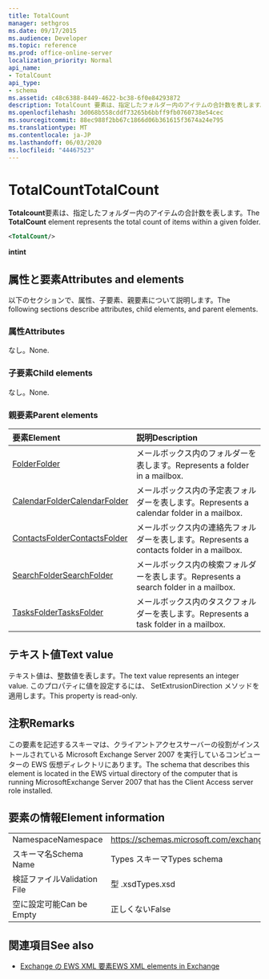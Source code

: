 ```yaml
---
title: TotalCount
manager: sethgros
ms.date: 09/17/2015
ms.audience: Developer
ms.topic: reference
ms.prod: office-online-server
localization_priority: Normal
api_name:
- TotalCount
api_type:
- schema
ms.assetid: c48c6388-8449-4622-bc38-6f0e84293872
description: TotalCount 要素は、指定したフォルダー内のアイテムの合計数を表します。
ms.openlocfilehash: 3d068b558cddf73265b6bbff9fb0760738e54cec
ms.sourcegitcommit: 88ec988f2bb67c1866d06b361615f3674a24e795
ms.translationtype: MT
ms.contentlocale: ja-JP
ms.lasthandoff: 06/03/2020
ms.locfileid: "44467523"
---
```

# <a name="totalcount"></a><span data-ttu-id="a53a9-103">TotalCount</span><span class="sxs-lookup"><span data-stu-id="a53a9-103">TotalCount</span></span>

<span data-ttu-id="a53a9-104">**Totalcount**要素は、指定したフォルダー内のアイテムの合計数を表します。</span><span class="sxs-lookup"><span data-stu-id="a53a9-104">The **TotalCount** element represents the total count of items within a given folder.</span></span> 
  
```xml
<TotalCount/>
```

 <span data-ttu-id="a53a9-105">**int**</span><span class="sxs-lookup"><span data-stu-id="a53a9-105">**int**</span></span>
## <a name="attributes-and-elements"></a><span data-ttu-id="a53a9-106">属性と要素</span><span class="sxs-lookup"><span data-stu-id="a53a9-106">Attributes and elements</span></span>

<span data-ttu-id="a53a9-107">以下のセクションで、属性、子要素、親要素について説明します。</span><span class="sxs-lookup"><span data-stu-id="a53a9-107">The following sections describe attributes, child elements, and parent elements.</span></span>
  
### <a name="attributes"></a><span data-ttu-id="a53a9-108">属性</span><span class="sxs-lookup"><span data-stu-id="a53a9-108">Attributes</span></span>

<span data-ttu-id="a53a9-109">なし。</span><span class="sxs-lookup"><span data-stu-id="a53a9-109">None.</span></span>
  
### <a name="child-elements"></a><span data-ttu-id="a53a9-110">子要素</span><span class="sxs-lookup"><span data-stu-id="a53a9-110">Child elements</span></span>

<span data-ttu-id="a53a9-111">なし。</span><span class="sxs-lookup"><span data-stu-id="a53a9-111">None.</span></span>
  
### <a name="parent-elements"></a><span data-ttu-id="a53a9-112">親要素</span><span class="sxs-lookup"><span data-stu-id="a53a9-112">Parent elements</span></span>

|<span data-ttu-id="a53a9-113">**要素**</span><span class="sxs-lookup"><span data-stu-id="a53a9-113">**Element**</span></span>|<span data-ttu-id="a53a9-114">**説明**</span><span class="sxs-lookup"><span data-stu-id="a53a9-114">**Description**</span></span>|
|:-----|:-----|
|[<span data-ttu-id="a53a9-115">Folder</span><span class="sxs-lookup"><span data-stu-id="a53a9-115">Folder</span></span>](folder.md) <br/> |<span data-ttu-id="a53a9-116">メールボックス内のフォルダーを表します。</span><span class="sxs-lookup"><span data-stu-id="a53a9-116">Represents a folder in a mailbox.</span></span>  <br/> |
|[<span data-ttu-id="a53a9-117">CalendarFolder</span><span class="sxs-lookup"><span data-stu-id="a53a9-117">CalendarFolder</span></span>](calendarfolder.md) <br/> |<span data-ttu-id="a53a9-118">メールボックス内の予定表フォルダーを表します。</span><span class="sxs-lookup"><span data-stu-id="a53a9-118">Represents a calendar folder in a mailbox.</span></span>  <br/> |
|[<span data-ttu-id="a53a9-119">ContactsFolder</span><span class="sxs-lookup"><span data-stu-id="a53a9-119">ContactsFolder</span></span>](contactsfolder.md) <br/> |<span data-ttu-id="a53a9-120">メールボックス内の連絡先フォルダーを表します。</span><span class="sxs-lookup"><span data-stu-id="a53a9-120">Represents a contacts folder in a mailbox.</span></span>  <br/> |
|[<span data-ttu-id="a53a9-121">SearchFolder</span><span class="sxs-lookup"><span data-stu-id="a53a9-121">SearchFolder</span></span>](searchfolder.md) <br/> |<span data-ttu-id="a53a9-122">メールボックス内の検索フォルダーを表します。</span><span class="sxs-lookup"><span data-stu-id="a53a9-122">Represents a search folder in a mailbox.</span></span>  <br/> |
|[<span data-ttu-id="a53a9-123">TasksFolder</span><span class="sxs-lookup"><span data-stu-id="a53a9-123">TasksFolder</span></span>](tasksfolder.md) <br/> |<span data-ttu-id="a53a9-124">メールボックス内のタスクフォルダーを表します。</span><span class="sxs-lookup"><span data-stu-id="a53a9-124">Represents a task folder in a mailbox.</span></span>  <br/> |
   
## <a name="text-value"></a><span data-ttu-id="a53a9-125">テキスト値</span><span class="sxs-lookup"><span data-stu-id="a53a9-125">Text value</span></span>

<span data-ttu-id="a53a9-126">テキスト値は、整数値を表します。</span><span class="sxs-lookup"><span data-stu-id="a53a9-126">The text value represents an integer value.</span></span> <span data-ttu-id="a53a9-127">このプロパティに値を設定するには、 SetExtrusionDirection メソッドを適用します。</span><span class="sxs-lookup"><span data-stu-id="a53a9-127">This property is read-only.</span></span>
  
## <a name="remarks"></a><span data-ttu-id="a53a9-128">注釈</span><span class="sxs-lookup"><span data-stu-id="a53a9-128">Remarks</span></span>

<span data-ttu-id="a53a9-129">この要素を記述するスキーマは、クライアントアクセスサーバーの役割がインストールされている Microsoft Exchange Server 2007 を実行しているコンピューターの EWS 仮想ディレクトリにあります。</span><span class="sxs-lookup"><span data-stu-id="a53a9-129">The schema that describes this element is located in the EWS virtual directory of the computer that is running MicrosoftExchange Server 2007 that has the Client Access server role installed.</span></span>
  
## <a name="element-information"></a><span data-ttu-id="a53a9-130">要素の情報</span><span class="sxs-lookup"><span data-stu-id="a53a9-130">Element information</span></span>

|||
|:-----|:-----|
|<span data-ttu-id="a53a9-131">Namespace</span><span class="sxs-lookup"><span data-stu-id="a53a9-131">Namespace</span></span>  <br/> |https://schemas.microsoft.com/exchange/services/2006/types  <br/> |
|<span data-ttu-id="a53a9-132">スキーマ名</span><span class="sxs-lookup"><span data-stu-id="a53a9-132">Schema Name</span></span>  <br/> |<span data-ttu-id="a53a9-133">Types スキーマ</span><span class="sxs-lookup"><span data-stu-id="a53a9-133">Types schema</span></span>  <br/> |
|<span data-ttu-id="a53a9-134">検証ファイル</span><span class="sxs-lookup"><span data-stu-id="a53a9-134">Validation File</span></span>  <br/> |<span data-ttu-id="a53a9-135">型 .xsd</span><span class="sxs-lookup"><span data-stu-id="a53a9-135">Types.xsd</span></span>  <br/> |
|<span data-ttu-id="a53a9-136">空に設定可能</span><span class="sxs-lookup"><span data-stu-id="a53a9-136">Can be Empty</span></span>  <br/> |<span data-ttu-id="a53a9-137">正しくない</span><span class="sxs-lookup"><span data-stu-id="a53a9-137">False</span></span>  <br/> |
   
## <a name="see-also"></a><span data-ttu-id="a53a9-138">関連項目</span><span class="sxs-lookup"><span data-stu-id="a53a9-138">See also</span></span>



- [<span data-ttu-id="a53a9-139">Exchange の EWS XML 要素</span><span class="sxs-lookup"><span data-stu-id="a53a9-139">EWS XML elements in Exchange</span></span>](ews-xml-elements-in-exchange.md)

